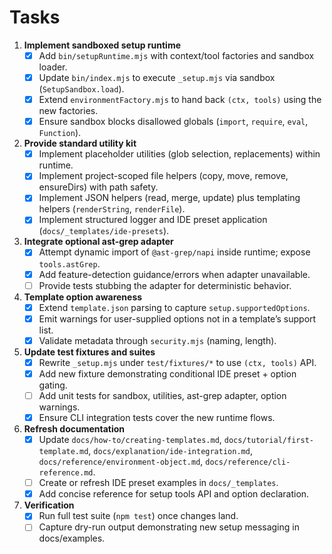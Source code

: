 # Tasks

1. **Implement sandboxed setup runtime**
   - [x] Add `bin/setupRuntime.mjs` with context/tool factories and sandbox loader.
   - [x] Update `bin/index.mjs` to execute `_setup.mjs` via sandbox (`SetupSandbox.load`).
   - [x] Extend `environmentFactory.mjs` to hand back `(ctx, tools)` using the new factories.
   - [x] Ensure sandbox blocks disallowed globals (`import`, `require`, `eval`, `Function`).

2. **Provide standard utility kit**
   - [x] Implement placeholder utilities (glob selection, replacements) within runtime.
   - [x] Implement project-scoped file helpers (copy, move, remove, ensureDirs) with path safety.
   - [x] Implement JSON helpers (read, merge, update) plus templating helpers (`renderString`, `renderFile`).
   - [x] Implement structured logger and IDE preset application (`docs/_templates/ide-presets`).

3. **Integrate optional ast-grep adapter**
   - [x] Attempt dynamic import of `@ast-grep/napi` inside runtime; expose `tools.astGrep`.
   - [x] Add feature-detection guidance/errors when adapter unavailable.
   - [ ] Provide tests stubbing the adapter for deterministic behavior.

4. **Template option awareness**
   - [x] Extend `template.json` parsing to capture `setup.supportedOptions`.
   - [x] Emit warnings for user-supplied options not in a template’s support list.
   - [x] Validate metadata through `security.mjs` (naming, length).

5. **Update test fixtures and suites**
   - [x] Rewrite `_setup.mjs` under `test/fixtures/*` to use `(ctx, tools)` API.
   - [x] Add new fixture demonstrating conditional IDE preset + option gating.
   - [ ] Add unit tests for sandbox, utilities, ast-grep adapter, option warnings.
   - [x] Ensure CLI integration tests cover the new runtime flows.

6. **Refresh documentation**
   - [x] Update `docs/how-to/creating-templates.md`, `docs/tutorial/first-template.md`, `docs/explanation/ide-integration.md`, `docs/reference/environment-object.md`, `docs/reference/cli-reference.md`.
   - [ ] Create or refresh IDE preset examples in `docs/_templates`.
   - [x] Add concise reference for setup tools API and option declaration.

7. **Verification**
   - [x] Run full test suite (`npm test`) once changes land.
   - [ ] Capture dry-run output demonstrating new setup messaging in docs/examples.
